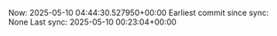 Now: 2025-05-10 04:44:30.527950+00:00 Earliest commit since sync: None Last sync: 2025-05-10 00:23:04+00:00
